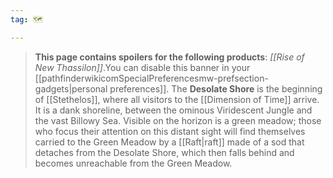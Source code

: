 ```yaml
---
tag: 🗺️

---
```

> **This page contains spoilers for the following products**: *[[Rise of New Thassilon]]*.You can disable this banner in your [[pathfinderwikicomSpecialPreferencesmw-prefsection-gadgets|personal preferences]].
> The **Desolate Shore** is the beginning of [[Stethelos]], where all visitors to the [[Dimension of Time]] arrive. It is a dank shoreline, between the ominous Viridescent Jungle and the vast Billowy Sea. Visible on the horizon is a green meadow; those who focus their attention on this distant sight will find themselves carried to the Green Meadow by a [[Raft|raft]] made of a sod that detaches from the Desolate Shore, which then falls behind and becomes unreachable from the Green Meadow.







